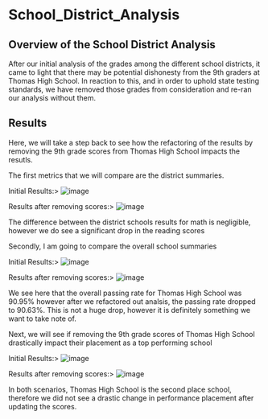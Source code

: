 # School_District_Analysis

## Overview of the School District Analysis
After our initial analysis of the grades among the different school districts, it came to light that there may be potential dishonesty from the 9th graders at Thomas High School. In reaction to this, and in order to uphold state testing standards, we have removed those grades from consideration and re-ran our analysis without them.

## Results
Here, we will take a step back to see how the refactoring of the results by removing the 9th grade scores from Thomas High School impacts the resutls.

The first metrics that we will compare are the district summaries.

Initial Results:>
![image](https://user-images.githubusercontent.com/96206626/151721994-9e055d1a-f59d-41fb-99f9-4ddcb36ebcd8.png)

Results after removing scores:>
![image](https://user-images.githubusercontent.com/96206626/151722011-af1a114a-2b6e-4e63-9fff-dea27573545b.png)

The difference between the district schools results for math is negligible, however we do see a significant drop in the reading scores

Secondly, I am going to compare the overall school summaries

Initial Results:>
![image](https://user-images.githubusercontent.com/96206626/151721701-323e58ab-7bef-4a87-a2d7-904b7f935e38.png)

Results after removing scores:>
![image](https://user-images.githubusercontent.com/96206626/151721722-480f3ee9-b663-4769-9223-88c47085e810.png)

We see here that the overall passing rate for Thomas High School was 90.95% however after we refactored out analsis, the passing rate dropped to 90.63%. This is not a huge drop, however it is definitely something we want to take note of.

Next, we will see if removing the 9th grade scores of Thomas High School drastically impact their placement as a top performing school

Initial Results:>
![image](https://user-images.githubusercontent.com/96206626/151721825-038f7ff2-77af-4730-9f80-307c97eb2777.png)

Results after removing scores:>
![image](https://user-images.githubusercontent.com/96206626/151721852-4ec657b5-5c9a-4892-82ce-8b497a8db970.png)

In both scenarios, Thomas High School is the second place school, therefore we did not see a drastic change in performance placement after updating the scores.
